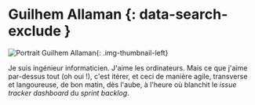 # Guilhem Allaman {: data-search-exclude }

![Portrait Guilhem Allaman](https://cdn.geotribu.fr/img/internal/contributeurs/gall.jpg "Portrait Guilhem Allaman"){: .img-thumbnail-left}

Je suis ingénieur informaticien. J'aime les ordinateurs. Mais ce que j'aime par-dessus tout (oh oui !), c'est itérer, et ceci de manière agile, transverse et langoureuse, de bon matin, dès l'aube, à l'heure où blanchit le _issue tracker dashboard_ du _sprint backlog_.
